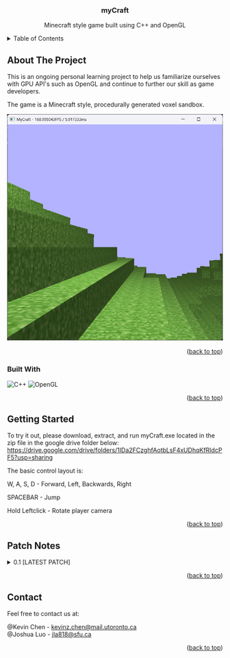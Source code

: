<!-- PROJECT LOGO 
<br />
<div align="center">
  <a href="https://github.com/github_username/repo_name">
    <img src="images/logo.png" alt="Logo" width="80" height="80">
  </a>
-->

<h3 align="center">myCraft</h3>

  <p align="center">
    Minecraft style game built using C++ and OpenGL
    <br />

<!-- TABLE OF CONTENTS -->
<details>
  <summary>Table of Contents</summary>
  <ol>
    <li>
      <a href="#about-the-project">About The Project</a>
      <ul>
        <li><a href="#built-with">Built With</a></li>
      </ul>
    </li>
    <li>
      <a href="#getting-started">Getting Started</a>
    </li>
    <li>
      <a href="#patch-notes">Patch Notes</a>
    </li>
    <li><a href="#contact">Contact</a></li>
  </ol>
</details>

<!-- ABOUT THE PROJECT -->
## About The Project

This is an ongoing personal learning project to help us familiarize ourselves with GPU API's such as OpenGL and continue to further our skill as game developers.

The game is a Minecraft style, procedurally generated voxel sandbox.

![pic2](./images/image.png)

<p align="right">(<a href="#readme-top">back to top</a>)</p>

### Built With

![C++](https://img.shields.io/badge/c++-%2300599C.svg?style=for-the-badge&logo=c%2B%2B&logoColor=white)
![OpenGL](https://img.shields.io/badge/OpenGL-FFFFFF?style=for-the-badge&logo=opengl)

<p align="right">(<a href="#readme-top">back to top</a>)</p>


<!-- GETTING STARTED -->
## Getting Started

To try it out, please download, extract, and run myCraft.exe located in the zip file in the google drive folder below:
https://drive.google.com/drive/folders/1IDa2FCzghfAotbLsF4xUDhqKfRIdcPF5?usp=sharing

The basic control layout is:

W, A, S, D - Forward, Left, Backwards, Right

SPACEBAR - Jump

Hold Leftclick - Rotate player camera

<p align="right">(<a href="#readme-top">back to top</a>)</p>

<!-- PATCH NOTES -->
## Patch Notes

<details>
<summary> 0.1 [LATEST PATCH] </summary>

### Release Patch!

Hi! Here is some stuff we added.

## Basic Procedural Generation via Simplex Noise
- Map is generated in chunks, 32 x 32 x 32 blocks in size.
- The blocks in each chunk are all drawn as one mesh to reduce the number of draw calls sent to the GPU per frame. I started by rendering each block as an individual mesh, and this caused SIGNIFICANT performance issues. By switching to rendering chunks, performance has greatly increased, as we are only sending 9 draw calls, as only 9 chunks are ever loaded at the same time.

## General Collision Detection using Swept AABB
- Initially started with basic AABB for collision detection but could not create smooth 3D collision reactions with so many different possible collision objects in the gamespace.
- Swept AABB instead calculates the future position of an entity and sees if it collides with any block. If it does, it stops the object just before touching the block. This greatly reduces clipping and allows our reactions to be more seamless.

## [EXPERIMENTAL] Block Destruction
- Player can press P to cast a ray; if the ray finds a block, that block is deleted.
- Very janky right now, as while the ray casting works well, the way we get the possible blocks for the ray to collide with is by getting all loaded blocks and checking if the ray collides with each one. There is currently no check to see which block the ray should remove in the list of blocks, so it removes the first one it finds in the list. This means it will not necessarily remove the block that the player intends to remove but rather the first block along the ray that it encounters within the list of all blocks. So it could remove a block on the far side of the hill, instead of the block the player is staring at.

</details>
  
<p align="right">(<a href="#readme-top">back to top</a>)</p>

<!-- CONTACT -->
## Contact
Feel free to contact us at:

@Kevin Chen - kevinz.chen@mail.utoronto.ca\
@Joshua Luo - jla818@sfu.ca

<p align="right">(<a href="#readme-top">back to top</a>)</p>

